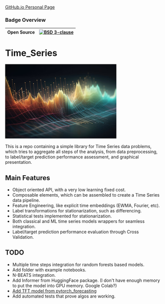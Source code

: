 
[GitHub.io Personal Page](https://ialvata.github.io/)
### Badge Overview

| **Open Source** | [![BSD 3-clause](https://img.shields.io/badge/License-BSD%203--Clause-blue.svg)]()
|---|---|


# Time_Series

![A nice picture of a Time Series.](https://github.com/ialvata/ialvata.github.io/blob/main/static/images/time_series.jpg "A nice picture of a Time Series.")


This is a repo containing a simple library for Time Series data problems, which tries to aggregate all steps of the analysis, from data preprocessing, to label/target prediction performance assessment, and graphical presentation. 

## Main Features
- Object oriented API, with a very low learning fixed cost.
- Composable elements, which can be assembled to create a Time Series data pipeline.
- Feature Engineering, like explicit time embeddings (EWMA, Fourier, etc).
- Label transformations for stationarization, such as differencing.
- Statistical tests implemented for stationarization.
- Both classical and ML time series models wrappers for seamless integration.
- Label/target prediction performance evaluation through Cross Validation.


## TODO
- Multiple time steps integration for random forests based models.
- Add folder with example notebooks.
- N-BEATS  integration.
- Add Informer from HuggingFace package. (I don't have enough memory to put the model into GPU memory. Google Colab?)
- [Add TFT model from pytorch_forecasting ](https://pytorch-forecasting.readthedocs.io/en/stable/tutorials/stallion.html)
- Add automated tests that prove algos are working.

